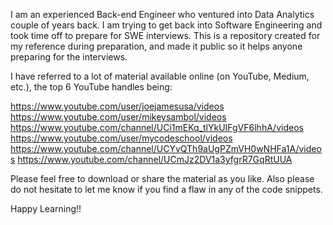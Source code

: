 I am an experienced Back-end Engineer who ventured into Data Analytics couple of years back. I am trying to get back into Software Engineering and took time off to prepare for SWE interviews. This is a repository created for my reference during preparation, and made it public so it helps anyone preparing for the interviews.

I have referred to a lot of material available online (on YouTube, Medium, etc.), the top 6 YouTube handles being:

https://www.youtube.com/user/joejamesusa/videos 
https://www.youtube.com/user/mikeysambol/videos 
https://www.youtube.com/channel/UCi1mEKq_tlYkUIFgVF6lhhA/videos 
https://www.youtube.com/user/mycodeschool/videos 
https://www.youtube.com/channel/UCYvQTh9aUgPZmVH0wNHFa1A/videos https://www.youtube.com/channel/UCmJz2DV1a3yfgrR7GqRtUUA

Please feel free to download or share the material as you like. Also please do not hesitate to let me know if you find a flaw in any of the code snippets.

Happy Learning!!
